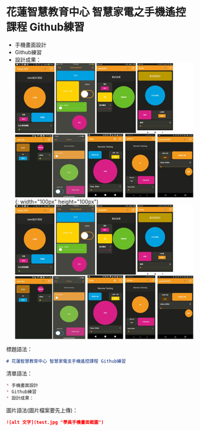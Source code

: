 # 花蓮智慧教育中心 智慧家電之手機遙控課程 Github練習
* 手機畫面設計
* Github練習
* 設計成果：
![img](test.jpg){: width="100px"  height="100px")
![alt 文字](test.jpg "學員手機畫面截圖")

標題語法：
```markdown
# 花蓮智慧教育中心 智慧家電支手機遙控課程 Github練習
```

清單語法：
```markdown
* 手機畫面設計
* Github練習
* 設計成果：
```

圖片語法(圖片檔案要先上傳)：
```markdown
![alt 文字](test.jpg "學員手機畫面截圖")
```
